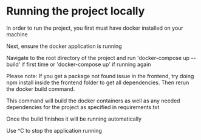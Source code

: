 # Running the project locally

In order to run the project, you first must have docker installed on your machine

Next, ensure the docker application is running

Navigate to the root directory of the project and run 'docker-compose up --build' if first time or 'docker-compose up' if running again

Please note: If you get a package not found issue in the frontend, try doing npm install inside the frontend folder to get all dependencies. Then rerun the docker build command.

This command will build the docker containers as well as any needed dependencies for the project as specified in requirements.txt

Once the build finishes it will be running automatically

Use ^C to stop the application running
